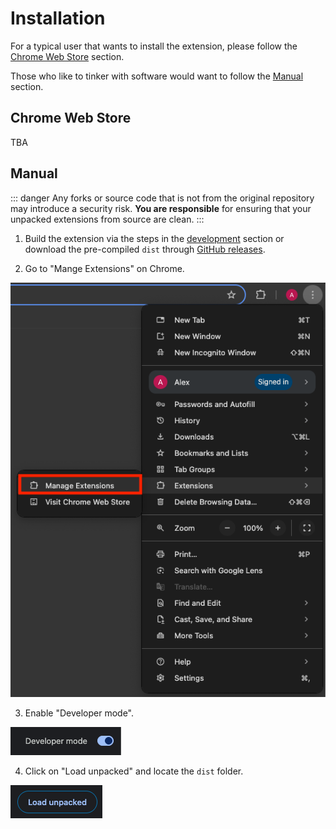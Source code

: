 # Installation

For a typical user that wants to install the extension, please follow the [Chrome Web Store](#chrome-web-store) section.

Those who like to tinker with software would want to follow the [Manual](#manual) section.

## Chrome Web Store

TBA

## Manual

::: danger
Any forks or source code that is not from the original repository may introduce a security risk. **You are responsible** for ensuring that your unpacked extensions from source are clean.
:::

1. Build the extension via the steps in the [development](./building-the-extension) section or download the pre-compiled `dist` through [GitHub releases](https://github.com/alexwkleung/block-url-extension/releases).

2. Go to "Mange Extensions" on Chrome.

![Manage extensions](./assets/manage-extensions.png)

3. Enable "Developer mode".

![Developer mode](./assets/developer-mode.png)

4. Click on "Load unpacked" and locate the `dist` folder.

![Load unpacked](./assets/load-unpacked.png)
